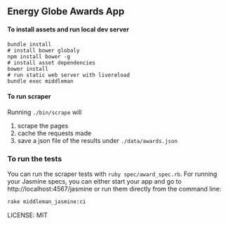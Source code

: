 ## Energy Globe Awards App

#### To install assets and run local dev server

```
bundle install  
# install bower globaly  
npm install bower -g  
# install asset dependencies  
bower install  
# run static web server with livereload  
bundle exec middleman  
```

#### To run scraper

Running `./bin/scrape` will

1. scrape the pages
2. cache the requests made
3. save a json file of the results under `./data/awards.json`

### To run the tests

You can run the scraper tests with `ruby spec/award_spec.rb`. For running your Jasmine specs, you can either start your app and go to http://localhost:4567/jasmine or run them directly from the command line:

```bash
rake middleman_jasmine:ci
```

LICENSE: MIT
